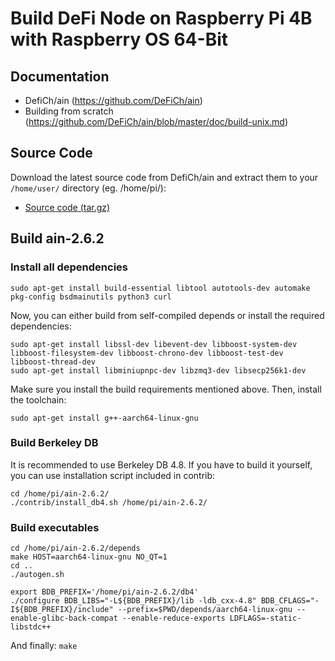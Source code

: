 # Build DeFi Node on Raspberry Pi 4B with Raspberry OS 64-Bit


## Documentation
- DefiCh/ain (https://github.com/DeFiCh/ain)
- Building from scratch (https://github.com/DeFiCh/ain/blob/master/doc/build-unix.md)


## Source Code
Download the latest source code from DefiCh/ain and extract them to your `/home/user/` directory (eg. /home/pi/):
- [Source code (tar.gz)](https://github.com/DeFiCh/ain/releases)


## Build ain-2.6.2

### Install all dependencies

```
sudo apt-get install build-essential libtool autotools-dev automake pkg-config bsdmainutils python3 curl
```

Now, you can either build from self-compiled depends or install the required dependencies:
```
sudo apt-get install libssl-dev libevent-dev libboost-system-dev libboost-filesystem-dev libboost-chrono-dev libboost-test-dev libboost-thread-dev
sudo apt-get install libminiupnpc-dev libzmq3-dev libsecp256k1-dev
```
Make sure you install the build requirements mentioned above. Then, install the toolchain:

```
sudo apt-get install g++-aarch64-linux-gnu
```

### Build Berkeley DB
It is recommended to use Berkeley DB 4.8. If you have to build it yourself, you can use installation script included in contrib:
```
cd /home/pi/ain-2.6.2/
./contrib/install_db4.sh /home/pi/ain-2.6.2/
```

### Build executables
```
cd /home/pi/ain-2.6.2/depends
make HOST=aarch64-linux-gnu NO_QT=1 
cd ..
./autogen.sh
```
```
export BDB_PREFIX='/home/pi/ain-2.6.2/db4'
./configure BDB_LIBS="-L${BDB_PREFIX}/lib -ldb_cxx-4.8" BDB_CFLAGS="-I${BDB_PREFIX}/include" --prefix=$PWD/depends/aarch64-linux-gnu --enable-glibc-back-compat --enable-reduce-exports LDFLAGS=-static-libstdc++
```
And finally: 
`make`
